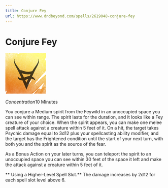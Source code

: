 ```yaml
---
title: Conjure Fey
url: https://www.dndbeyond.com/spells/2619048-conjure-fey
---
```


# Conjure Fey

![Conjure Fey](conjure-fey.png)

*Concentration*10 Minutes

You conjure a Medium spirit from the Feywild in an unoccupied space you can see within range. The spirit lasts for the duration, and it looks like a Fey creature of your choice. When the spirit appears, you can make one melee spell attack against a creature within 5 feet of it. On a hit, the target takes Psychic damage equal to 3d12 plus your spellcasting ability modifier, and the target has the Frightened condition until the start of your next turn, with both you and the spirit as the source of the fear.

As a Bonus Action on your later turns, you can teleport the spirit to an unoccupied space you can see within 30 feet of the space it left and make the attack against a creature within 5 feet of it.

** Using a Higher-Level Spell Slot.** The damage increases by 2d12 for each spell slot level above 6.